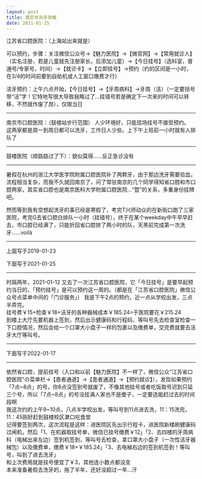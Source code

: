 ```yaml
---
layout: post
title: 南京市洗牙攻略
date: 2021-01-25
---
```




江苏省口腔医院：（上海站出来就是）

可以预约，步骤：关注微信公众号→【魅力医院】→【微官网】→【常用就诊人】（实名注册，若是儿童就先注册家长，后添加儿童）→【今日挂号】（选科室，普通号/专家号，时间）→【就诊卡】→【立即挂号】→预约（约的区间是一小时，在3/4的时间前要到自助机或人工窗口缴费才行）

洁牙预约：上午六点开始，【今日挂号】→【牙周病科】→牙周（洁）（一定要括号带“洁”字！它特地写很大导致我略过了…挂错号若是确定下一次来的时间可以转移，不然就作废了昂），仅限当日

---
南京市口腔医院：（鼓楼站步行范围）
人少环境好，只能现场挂号不接受预约。
这两家都是周一到周日都可以洗牙，工作日人少些。上下午上班前一小时就有人排队了


---
鼓楼医院（顺路路过了下）：貌似莫得……反正急诊没有

---
暑假在杭州的浙江大学医学院附属口腔医院补了两颗牙，由于那边洗牙需要验血，流程相当复杂，而我不久就回南京了，问了常驻南京的几个同学得知省口腔和市口腔两家，其实省口腔也是南京医科大学附属口腔医院…“暨”的关系，多重身份挂牌吧。

然而等到我有空想起洗牙的事已经是寒假了，考完T兴师动众的在新街口跑了三家医院，考完G去省口腔白排队一小时（挂错号），终于在某个weekday中午早早赶去，市口腔已经满了，只能折回省口腔排了两小时的队，天黑前完成第一次洗牙……voilà

---

上面写于2019-01-23

下面写于2021-01-25

---
时隔两年，2021-01-12 又去了一次江苏省口腔医院，它「今日挂号」是要早起预约当日的，「预约挂号」是可以预约这一周的。（都是在「江苏省口腔医院」微信公众号点菜单中间的「门诊服务」）
我是下午2点的预约，近一点从学校出发，三点半弄完。  
挂号费￥15+检查￥18+洁牙的各种器械成本￥185.24=于医院要花￥215.24  
到楼上大厅先要机器上签到，然后出示健康码和行程码，等叫号先去检查室检查一下口腔情况，然后会给一个口罩大小盘子一样的包裹以及缴费单，交完费就要去洁牙大厅等叫号。

---
下面写于2022-01-17

---
依然省口腔，提前挂号（入口和以前【魅力医院】不一样了，微信公众“江苏省口腔医院”の菜单栏→【患者通道】→【患者通道】→【预约就诊】），发现如果预约「7点~8点」的号，你8点没签到号就废了，不像其他挂号或者吃饭取号迟到只延三个号，所以「7点~8点」的号没挂满人家也不是傻子，一定要选能赶过去的时间段啊  
我这次约的上午9~10点，八点半学校出发，等叫号到11点进去洗，11：15洗完，11：45刚好赶到鼓楼校区漱口吃食堂  
记得要签到两次，这次流程是这样：进医院区先出示行程卡，进医院新楼刷健康码过闸机，然后「1、在机器取挂号单，微信已挂号缴费￥12」「2、去四楼的牙周病科（电梯出来左边）签到机签到，等叫号去检查，拿口罩大小盘子（一次性洁牙器械包）以及缴费单，缴费￥18+￥185.24」「3、去电梯右边的签到机签到！等叫号，叫到了进去洗牙」  
和上次费用就是挂号便宜了￥3，其他连小数点都没变  
本来准备暑假去洗牙的，拖了半年，还好没超过一年…汗
